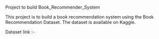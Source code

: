 Project to build Book_Recommender_System

This project is to build a book recommendation system using the Book Recommendation Dataset. The dataset is available on Kaggle.

Dataset link :-

